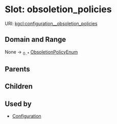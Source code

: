 
# Slot: obsoletion_policies




URI: [kgcl:configuration__obsoletion_policies](http://w3id.org/kgcl/configuration__obsoletion_policies)


## Domain and Range

None &#8594;  <sub>0..\*</sub> [ObsoletionPolicyEnum](ObsoletionPolicyEnum.md)

## Parents


## Children


## Used by

 * [Configuration](Configuration.md)
